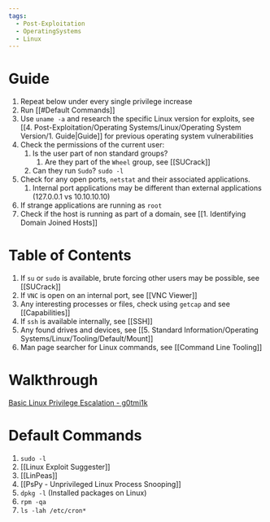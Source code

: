 ```yaml
---
tags:
  - Post-Exploitation
  - OperatingSystems
  - Linux
---
```


# Guide

1. Repeat below under every single privilege increase
2. Run [[#Default Commands]]
3. Use `uname -a` and research the specific Linux version for exploits, see [[4. Post-Exploitation/Operating Systems/Linux/Operating System Version/1. Guide|Guide]] for previous operating system vulnerabilities
4. Check the permissions of the current user:
	1. Is the user part of non standard groups?
		1. Are they part of the `Wheel` group, see [[SUCrack]]
	2. Can they run `Sudo`? `sudo -l`
5. Check for any open ports, `netstat` and their associated applications.
	1. Internal port applications may be different than external applications (127.0.0.1 vs 10.10.10.10)
6. If strange applications are running as `root` 
7. Check if the host is running as part of a domain, see [[1. Identifying Domain Joined Hosts]]
# Table of Contents

1. If `su` or `sudo` is available, brute forcing other users may be possible, see [[SUCrack]] 
2. If `VNC` is open on an internal port, see [[VNC Viewer]]
3. Any interesting processes or files, check using `getcap` and see [[Capabilities]]
4. If `ssh` is available internally, see [[SSH]]
5. Any found drives and devices, see [[5. Standard Information/Operating Systems/Linux/Tooling/Default/Mount]]
6. Man page searcher for Linux commands, see [[Command Line Tooling]]

# Walkthrough

[Basic Linux Privilege Escalation - g0tmi1k](https://blog.g0tmi1k.com/2011/08/basic-linux-privilege-escalation/)

# Default Commands

1. `sudo -l`
2. [[Linux Exploit Suggester]] 
3. [[LinPeas]]
4. [[PsPy - Unprivileged Linux Process Snooping]]
5. `dpkg -l` (Installed packages on Linux)
6. `rpm -qa`
7. `ls -lah /etc/cron*`
